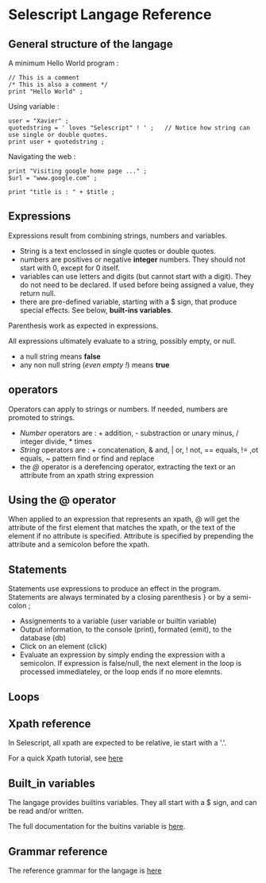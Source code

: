 # Selescript Langage Reference

## General structure of the langage

A minimum Hello World program :

````
// This is a comment
/* This is also a comment */
print "Hello World" ;
````

Using variable :
````
user = "Xavier" ;
quotedstring = ' loves "Selescript" ! ' ;   // Notice how string can use single or double quotes.
print user + quotedstring ;
````

Navigating the web :

````
print "Visiting google home page ..." ;
$url = "www.google.com" ;

print "title is : " + $title ;
````



## Expressions

Expressions result from combining  strings, numbers and variables.

* String is a text enclossed in single quotes or double quotes.
* numbers are positives or negative **integer** numbers. They should not start with 0, except for 0 itself. 
* variables can use letters and digits (but cannot start with a digit). They do not need to be declared. If used before being assigned a value, they return null.
* there are pre-defined variable, starting with a $ sign, that produce special effects. See below, **built-ins variables**.

Parenthesis work as expected in expressions.

All expressions ultimately evaluate to a string, possibly empty, or null.

* a null string means **false**
* any non null string (*even empty !*) means **true**

## operators

Operators can apply to strings or numbers. If needed, numbers are promoted to strings.

* *Number* operators are :  +  addition, - substraction or unary minus, / integer divide, * times
* *String* operators are :  + concatenation, & and, | or, ! not,  == equals, != ,ot equals, ~ pattern find or find and replace
* the *@* operator is a derefencing operator, extracting the text or an attribute from an xpath string expression

## Using the  @ operator

When applied to an expression that represents an xpath, @ will get the attribute of the first element that matches the xpath, or the text of the element if no attribute is specified. Attribute is specified by prepending the attribute and a semicolon before the xpath.

## Statements

Statements use expressions to produce an effect in the program. Statements are always terminated by a closing parenthesis } or by a semi-colon ;

* Assignements to a variable (user variable or builtin variable)
* Output information, to the console (print), formated (emit), to the database (db)
* Click on an element (click)
* Evaluate an expression by simply ending the expression with a semicolon. If expression is false/null, the next element in the loop is processed immediateley, or the loop ends if no more elemnts. 

## Loops

## Xpath reference

In Selescript, all xpath are expected to be relative, ie start with a '.'.

For a quick Xpath tutorial, see [here](https://www.w3schools.com/xml/xpath_intro.asp)

## Built_in variables

The langage provides builtins variables. They all start with a $ sign, and can be read and/or written.

The full documentation for the buitins variable is [here](../src/main/resources/rt/builtins.html).

## Grammar reference 

The reference grammar for the langage is [here](../src/main/antlr4/auto/Selescript.g4)
